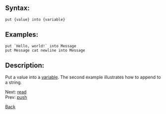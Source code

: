 ## Syntax:
`put {value} into {variable}`
## Examples:
``put `Hello, world!` into Message``  
`put Message cat newline into Message`

## Description:
Put a value into a [variable](variable.md). The second example illustrates how to append to a string.

Next: [read](read.md)  
Prev: [push](push.md)

[Back](../core.md)
